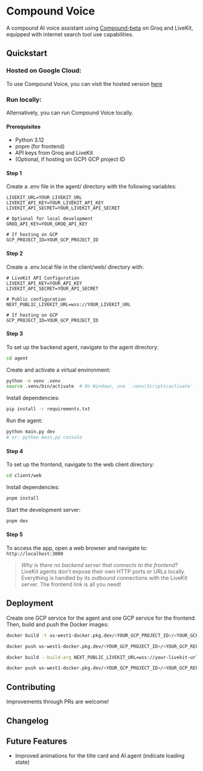 # Compound Voice

A compound AI voice assistant using [Compound-beta](https://console.groq.com/docs/agentic-tooling/compound-beta) on Groq and LiveKit, equipped with internet search tool use capabilities.


## Quickstart

### Hosted on Google Cloud:
To use Compound Voice, you can visit the hosted version [here](https://compound-voice-frontend.vercel.app/)

### Run locally:
Alternatively, you can run Compound Voice locally. 


#### Prerequisites
- Python 3.12
- pnpm (for frontend)
- API keys from Groq and LiveKit
- (Optional, if hosting on GCP) GCP project ID


#### Step 1
Create a .env file in the agent/ directory with the following variables:
```
LIVEKIT_URL=YOUR_LIVEKIT_URL
LIVEKIT_API_KEY=YOUR_LIVEKIT_API_KEY
LIVEKIT_API_SECRET=YOUR_LIVEKIT_API_SECRET

# Optional for local development
GROQ_API_KEY=YOUR_GROQ_API_KEY

# If hosting on GCP
GCP_PROJECT_ID=YOUR_GCP_PROJECT_ID
```
#### Step 2
Create a .env.local file in the client/web/ directory with:
```
# LiveKit API Configuration
LIVEKIT_API_KEY=YOUR_API_KEY
LIVEKIT_API_SECRET=YOUR_API_SECRET

# Public configuration
NEXT_PUBLIC_LIVEKIT_URL=wss://YOUR_LIVEKIT_URL

# If hosting on GCP
GCP_PROJECT_ID=YOUR_GCP_PROJECT_ID
```  

#### Step 3
To set up the backend agent, navigate to the agent directory:
```bash
cd agent
```
Create and activate a virtual environment:
```bash
python -m venv .venv
source .venv/bin/activate  # On Windows, use `.venv\Scripts\activate`
```
Install dependencies:
```bash
pip install -r requirements.txt
```
Run the agent:
```bash
python main.py dev
# or: python main.py console
```

#### Step 4
To set up the frontend, navigate to the web client directory:
```bash
cd client/web
```
Install dependencies:
```bash
pnpm install
```
Start the development server:
```bash
pnpm dev
```

#### Step 5
To access the app, open a web browser and navigate to:
`http://localhost:3000`

> *Why is there no backend server that connects to the frontend?*   
LiveKit agents don't expose their own HTTP ports or URLs locally. Everything is handled by its outbound connections with the LiveKit server. The frontend link is all you need!

## Deployment

Create one GCP service for the agent and one GCP service for the frontend. Then, build and push the Docker images:

```bash
docker build -t us-west1-docker.pkg.dev/<YOUR_GCP_PROJECT_ID>/<YOUR_GCP_REPOSITORY>/<YOUR_AGENT_SERVICE_NAME>:latest -f agent/Dockerfile.agent --platform linux/amd64 ./agent

docker push us-west1-docker.pkg.dev/<YOUR_GCP_PROJECT_ID>/<YOUR_GCP_REPOSITORY>/<YOUR_AGENT_SERVICE_NAME>:latest
```
```bash
docker build --build-arg NEXT_PUBLIC_LIVEKIT_URL=wss://your-livekit-url.com -t us-west1-docker.pkg.dev/<YOUR_GCP_PROJECT_ID>/<YOUR_GCP_REPOSITORY>/<YOUR_FRONTEND_SERVICE_NAME>:latest -f client/web/Dockerfile --platform linux/amd64 ./client/web

docker push us-west1-docker.pkg.dev/<YOUR_GCP_PROJECT_ID>/<YOUR_GCP_REPOSITORY>/<YOUR_FRONTEND_SERVICE_NAME>:latest
```

## Contributing
Improvements through PRs are welcome!

## Changelog

## Future Features
- Improved animations for the title card and AI agent (indicate loading state)
